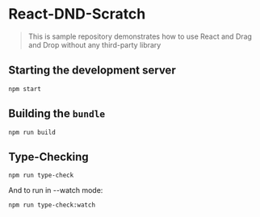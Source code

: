 # React-DND-Scratch

> This is sample repository demonstrates how to use React and Drag and Drop without any third-party library

## Starting the development server

```shell
npm start
```

## Building the `bundle`

```shell
npm run build
```

## Type-Checking

```shell
npm run type-check
```

And to run in --watch mode:

```shell
npm run type-check:watch
```
